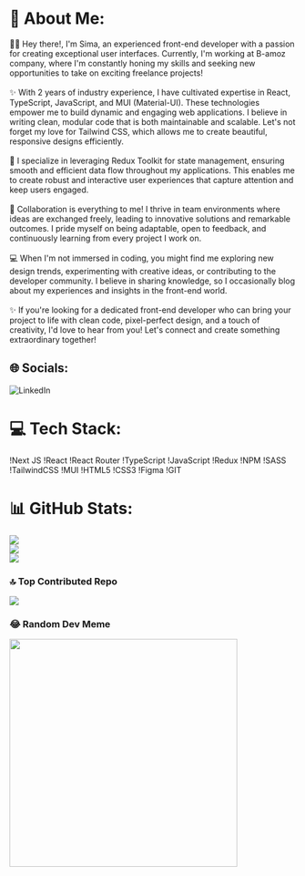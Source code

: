 # 💫 About Me: 
👩‍💻 Hey there!, I'm Sima, an experienced front-end developer with a passion for creating exceptional user interfaces. Currently, I'm working at B-amoz company, where I'm constantly honing my skills and seeking new opportunities to take on exciting freelance projects!<br><br>✨ With 2 years of industry experience, I have cultivated expertise in React, TypeScript, JavaScript, and MUI (Material-UI). These technologies empower me to build dynamic and engaging web applications. I believe in writing clean, modular code that is both maintainable and scalable. Let's not forget my love for Tailwind CSS, which allows me to create beautiful, responsive designs efficiently.<br><br>🚀 I specialize in leveraging Redux Toolkit for state management, ensuring smooth and efficient data flow throughout my applications. This enables me to create robust and interactive user experiences that capture attention and keep users engaged.<br><br>🌈 Collaboration is everything to me! I thrive in team environments where ideas are exchanged freely, leading to innovative solutions and remarkable outcomes. I pride myself on being adaptable, open to feedback, and continuously learning from every project I work on.<br><br>💻 When I'm not immersed in coding, you might find me exploring new design trends, experimenting with creative ideas, or contributing to the developer community. I believe in sharing knowledge, so I occasionally blog about my experiences and insights in the front-end world.<br><br>✨ If you're looking for a dedicated front-end developer who can bring your project to life with clean code, pixel-perfect design, and a touch of creativity, I'd love to hear from you! Let's connect and create something extraordinary together! 
 
 
## 🌐 Socials: 
![LinkedIn](https://linkedin.com/in/https://www.linkedin.com/in/sima-ziyaei-96baa1247/)  
 
# 💻 Tech Stack: 
!Next JS !React !React Router !TypeScript !JavaScript !Redux !NPM !SASS !TailwindCSS !MUI !HTML5 !CSS3  !Figma !GIT 
# 📊 GitHub Stats: 
![](https://github-readme-stats.vercel.app/api?username=sima-ziyaei&theme=dark&hide_border=false&include_all_commits=false&count_private=false)<br/> 
![](https://github-readme-streak-stats.herokuapp.com/?user=sima-ziyaei&theme=dark&hide_border=false)<br/> 
![](https://github-readme-stats.vercel.app/api/top-langs/?username=sima-ziyaei&theme=dark&hide_border=false&include_all_commits=false&count_private=false&layout=compact)
### 🔝 Top Contributed Repo 
![](https://github-contributor-stats.vercel.app/api?username=sima-ziyaei&limit=5&theme=dark&combine_all_yearly_contributions=true) 
 
### 😂 Random Dev Meme 
<img src='https://randommeme-five.vercel.app/' style="height: 400px;"/> 
 
<!-- Proudly created with GPRM ( https://gprm.itsvg.in ) -->
